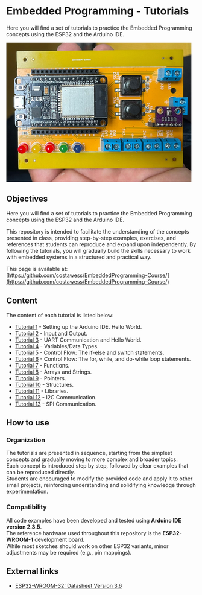 # Embedded Programming - Tutorials

Here you will find a set of tutorials to practice the Embedded Programming concepts using the ESP32 and the Arduino IDE.


![pcb used in the practicals.](pcb.png)

## Objectives

Here you will find a set of tutorials to practice the Embedded Programming concepts using the ESP32 and the Arduino IDE.

This repository is intended to facilitate the understanding of the concepts presented in class, providing step-by-step examples, exercises, and references that students can reproduce and expand upon independently. By following the tutorials, you will gradually build the skills necessary to work with embedded systems in a structured and practical way.

This page is available at: [https://github.com/costawess/EmbeddedProgramming-Course/](https://github.com/costawess/EmbeddedProgramming-Course/)


## Content

The content of each tutorial is listed below:

- [Tutorial 1](/tutorials/tutorial1/ReadMe.md) - Setting up the Arduino IDE. Hello World.
- [Tutorial 2](/tutorials/tutorial2/ReadMe.md) - Input and Output.
- [Tutorial 3](/tutorials/tutorial3/ReadMe.md) - UART Communication and Hello World.
- [Tutorial 4](/tutorials/tutorial4/ReadMe.md) - Variables/Data Types.
- [Tutorial 5](/tutorials/tutorial5/ReadMe.md) - Control Flow: The if-else and switch statements.
- [Tutorial 6](/tutorials/tutorial6/ReadMe.md) - Control Flow: The for, while, and do-while loop statements.
- [Tutorial 7](/tutorials/tutorial7/ReadMe.md) - Functions.
- [Tutorial 8](/tutorials/tutorial8/ReadMe.md) - Arrays and Strings.
- [Tutorial 9](/tutorials/tutorial9/ReadMe.md) - Pointers.
- [Tutorial 10](/tutorials/tutorial10/ReadMe.md) - Structures.
- [Tutorial 11](/tutorials/tutorial11/ReadMe.md) - Libraries.
- [Tutorial 12](/tutorials/tutorial12/ReadMe.md) - I2C Communication.
- [Tutorial 13](/tutorials/tutorial13/ReadMe.md) - SPI Communication.



## How to use

### Organization
The tutorials are presented in sequence, starting from the simplest concepts and gradually moving to more complex and broader topics.  
Each concept is introduced step by step, followed by clear examples that can be reproduced directly.  
Students are encouraged to modify the provided code and apply it to other small projects, reinforcing understanding and solidifying knowledge through experimentation.

### Compatibility
All code examples have been developed and tested using **Arduino IDE version 2.3.5**.  
The reference hardware used throughout this repository is the **ESP32-WROOM-1** development board.  
While most sketches should work on other ESP32 variants, minor adjustments may be required (e.g., pin mappings).

<!-- ## License
==to be included== -->

## External links

- [ESP32-WROOM-32: Datasheet Version 3.6](https://www.espressif.com/sites/default/files/documentation/esp32-wroom-32_datasheet_en.pdf)
